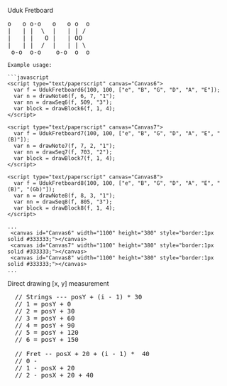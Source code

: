 Uduk Fretboard

<pre>
o   o o-o   o   o o  o 
|   | |  \  |   | | /  
|   | |   O |   | OO   
|   | |  /  |   | | \  
 o-o  o-o    o-o  o  o 
</pre

```javascript
<script type="text/paperscript" src="fretboard6.js" canvas="Canvas6"></script>
<script type="text/paperscript" src="fretboard7.js" canvas="Canvas7"></script>
<script type="text/paperscript" src="fretboard8.js" canvas="Canvas8"></script>
```
Example usage:

```javascript
<script type="text/paperscript" canvas="Canvas6">
  var f = UdukFretboard6(100, 100, ["e", "B", "G", "D", "A", "E"]);
  var n = drawNote6(f, 6, 7, "1");
  var nn = drawSeq6(f, 509, "3");
  var block = drawBlock6(f, 1, 4);
</script>

<script type="text/paperscript" canvas="Canvas7">
  var f = UdukFretboard7(100, 100, ["e", "B", "G", "D", "A", "E", "(B)"]);
  var n = drawNote7(f, 7, 2, "1");
  var nn = drawSeq7(f, 703, "2");
  var block = drawBlock7(f, 1, 4);
</script>

<script type="text/paperscript" canvas="Canvas8">
  var f = UdukFretboard8(100, 100, ["e", "B", "G", "D", "A", "E", "(B)", "(Gb)"]);
  var n = drawNote8(f, 8, 3, "1");
  var nn = drawSeq8(f, 805, "3");
  var block = drawBlock8(f, 1, 4);
</script>

...
 <canvas id="Canvas6" width="1100" height="380" style="border:1px solid #333333;"></canvas>
 <canvas id="Canvas7" width="1100" height="380" style="border:1px solid #333333;"></canvas>
 <canvas id="Canvas8" width="1100" height="380" style="border:1px solid #333333;"></canvas>
...
```

Direct drawing [x, y] measurement 

<pre>
  // Strings --- posY + (i - 1) * 30
  // 1 = posY + 0  
  // 2 = posY + 30 
  // 3 = posY + 60 
  // 4 = posY + 90 
  // 5 = posY + 120
  // 6 = posY + 150

  // Fret -- posX + 20 + (i - 1) *  40
  // 0 -
  // 1 - posX + 20
  // 2 - posX + 20 + 40
<pre>
